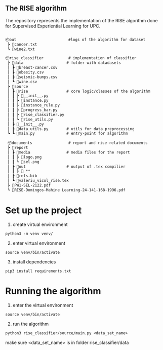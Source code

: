 

## The RISE algorithm

The repository represents the implementation of the RISE algorithm done 
for Supervised Experiential Learning for UPC. 


```diff

📦out                       #logs of the algorithm for dataset
 ┣ 📜cancer.txt
 ┗ 📜wine2.txt

📦rise_classifier           # implementation of classifier 
 ┣ 📂data                   # folder with datadasets
 ┃ ┣ 📜breast-cancer.csv
 ┃ ┣ 📜obesity.csv
 ┃ ┣ 📜seismic-bumps.csv
 ┃ ┗ 📜wine.csv
 ┣ 📂source
 ┃ ┣ 📂rise                 # core logic/classes of the algorithm
 ┃ ┃ ┣ 📜__init__.py
 ┃ ┃ ┣ 📜instance.py
 ┃ ┃ ┣ 📜instance_rule.py
 ┃ ┃ ┣ 📜progress_bar.py
 ┃ ┃ ┣ 📜rise_classifier.py
 ┃ ┃ ┗ 📜rise_utils.py
 ┃ ┣ 📜__init__.py
 ┃ ┣ 📜data_utils.py        # utils for data preprocessing
 ┗ ┗ 📜main.py              # entry-point for algorithm
 
 📦documents                # report and rise related documents
 ┣ 📂report
 ┃ ┣ 📂media                # media files for the report
 ┃ ┃ ┣ 📜logo.png
 ┃ ┃ ┗ 📜sel.png
 ┃ ┣ 📂out                  # output of .tex compilier
 ┃ ┃ ┣ 📜 **
 ┃ ┣ 📜refs.bib
 ┃ ┗ 📜valeriu_vicol_rise.tex
 ┣ 📜PW1-SEL-2122.pdf
 ┗ 📜RISE-Domingos-Mahine Learning-24-141-168-1996.pdf
 ```


# Set up the project
1. create virtual environment
```shell
python3 -m venv venv/
```
2. enter virtual environment
```shell
source venv/bin/activate
```
3. install dependencies 
```shell
pip3 install requirements.txt
```
# Running the algorithm

1. enter the virtual environment
```shell
source venv/bin/activate
```

2. run the algorithm
```
python3 rise_classifier/source/main.py <data_set_name>
```
make sure <data_set_name> is in folder rise_classifier/data